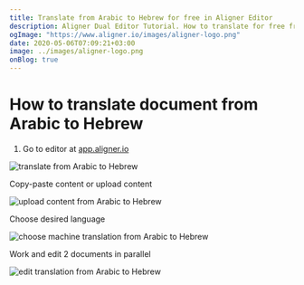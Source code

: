 ```yaml
---
title: Translate from Arabic to Hebrew for free in Aligner Editor
description: Aligner Dual Editor Tutorial. How to translate for free from Arabic to Hebrew. Aligner is multilingual document management platform. 
ogImage: "https://www.aligner.io/images/aligner-logo.png"
date: 2020-05-06T07:09:21+03:00
image: ../images/aligner-logo.png
onBlog: true
---
```


# How to translate document from Arabic to Hebrew

1. Go to editor at [app.aligner.io](https://app.aligner.io "Aligner App web page")

![translate from Arabic to Hebrew](../aligner-blank-editor.png "translate from Arabic to Hebrew")

Copy-paste content or upload content

![upload content from Arabic to Hebrew](../aligner-uploaded-document.png "upload content from Arabic to Hebrew")

Choose desired language

![choose machine translation from Arabic to Hebrew](../aligner-language-dropdown.png "choose machine translation from Arabic to Hebrew")

Work and edit 2 documents in parallel

![edit translation from Arabic to Hebrew](../aligner-double-sitded-editor.png "edit translation from Arabic to Hebrew")

